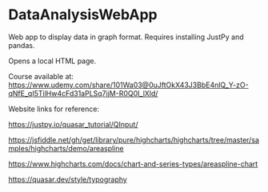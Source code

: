 # DataAnalysisWebApp

Web app to display data in graph format. Requires installing JustPy and pandas.

Opens a local HTML page.

Course available at: https://www.udemy.com/share/101Wa03@0uJftOkX43J3BbE4nlQ_Y-zO-qNfE_qI5TilHw4cFd31aPLSq7jjM-R0Q0I_lXld/

Website links for reference:

https://justpy.io/quasar_tutorial/QInput/

https://jsfiddle.net/gh/get/library/pure/highcharts/highcharts/tree/master/samples/highcharts/demo/areaspline

https://www.highcharts.com/docs/chart-and-series-types/areaspline-chart

https://quasar.dev/style/typography
